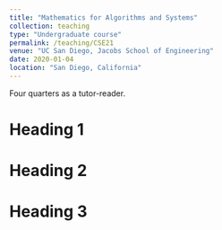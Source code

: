 ```yaml
---
title: "Mathematics for Algorithms and Systems"
collection: teaching
type: "Undergraduate course"
permalink: /teaching/CSE21
venue: "UC San Diego, Jacobs School of Engineering"
date: 2020-01-04
location: "San Diego, California"
---
```


Four quarters as a tutor-reader. 

Heading 1
======

Heading 2
======

Heading 3
======